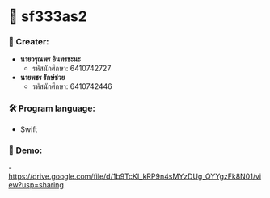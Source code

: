 # 🚀 sf333as2

### 👤 Creater:
- **นายวรุณพร อินทรชะนะ**
  - รหัสนักศึกษา: 6410742727
- **นายพชร รักษ์ช่วย**
  - รหัสนักศึกษา: 6410742446

### 🛠 Program language:
- Swift

### 🎥 Demo:
-https://drive.google.com/file/d/1b9TcKI_kRP9n4sMYzDUg_QYYgzFk8N01/view?usp=sharing
